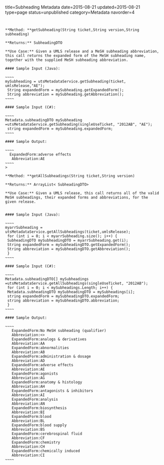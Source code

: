 title=Subheading Metadata
date=2015-08-21
updated=2015-08-21
type=page
status=unpublished
category=Metadata
navorder=4
~~~~~~


**Method: **getSubheading(String ticket,String version,String subheading)

**Returns:** SubheadingDTO

**Use Case:** Given a UMLS release and a MeSH subheading abbreviation, this call returns the expanded form of the MeSH subheading name, together with the supplied MeSH subheading abbreviation.

#### Sample Input (Java):

~~~~
mySubheading = utsMetadataService.getSubheading(ticket, umlsRelease,"AE");
 String expandedForm = mySubheading.getExpandedForm();
 String abbreviation = mySubheading.getAbbreviation();
~~~~

#### Sample Input (C#):

~~~~
Metadata.subheadingDTO mySubheading =utsMetadataService.getSubheading(singleUseTicket, "2012AB", "AE");
 string expandedForm = mySubheading.expandedForm;
~~~~

#### Sample Output:

~~~~
  ExpandedForm:adverse effects
   Abbreviation:AE
~~~~
>

**Method: **getAllSubheadings(String ticket,String version)

**Returns:** ArrayList< SubheadingDTO>

**Use Case:** Given a UMLS release, this call returns all of the valid MeSH subheadings, their expanded forms and abbreviations, for the given release.


#### Sample Input (Java):

~~~~
myarrSubheading = utsMetadataService.getAllSubheadings(ticket,umlsRelease);
 for (int i = 0; i < myarrSubheading.size(); i++) {
 SubheadingDTO mySubheadingDTO = myarrSubheading.get(i);
 String expandedForm = mySubheadingDTO.getExpandedForm();
 String abbreviation = mySubheadingDTO.getAbbreviation();
 }
~~~~

#### Sample Input (C#):

~~~~
Metadata.subheadingDTO[] mySubheadings =utsMetadataService.getAllSubheadings(singleUseTicket, "2012AB");
 for (int i = 0; i < mySubheadings.Length; i++) {
 Metadata.subheadingDTO mySubheadingDTO = mySubheadings[i];
 string expandedForm = mySubheadingDTO.expandedForm;
 string abbreviation = mySubheadingDTO.abbreviation;
 }
~~~~

#### Sample Output:

~~~~
   ExpandedForm:No MeSH subheading (qualifier)
   Abbreviation:<>
   ExpandedForm:analogs & derivatives
   Abbreviation:AA
   ExpandedForm:abnormalities
   Abbreviation:AB
   ExpandedForm:administration & dosage
   Abbreviation:AD
   ExpandedForm:adverse effects
   Abbreviation:AE
   ExpandedForm:agonists
   Abbreviation:AG
   ExpandedForm:anatomy & histology
   Abbreviation:AH
   ExpandedForm:antagonists & inhibitors
   Abbreviation:AI
   ExpandedForm:analysis
   Abbreviation:AN
   ExpandedForm:biosynthesis
   Abbreviation:BI
   ExpandedForm:blood
   Abbreviation:BL
   ExpandedForm:blood supply
   Abbreviation:BS
   ExpandedForm:cerebrospinal fluid
   Abbreviation:CF
   ExpandedForm:chemistry
   Abbreviation:CH
   ExpandedForm:chemically induced
   Abbreviation:CI
~~~~
   